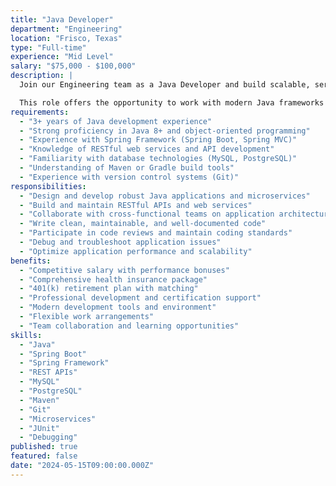 ```yaml
---
title: "Java Developer"
department: "Engineering"
location: "Frisco, Texas"
type: "Full-time"
experience: "Mid Level"
salary: "$75,000 - $100,000"
description: |
  Join our Engineering team as a Java Developer and build scalable, server-side applications using Java technologies. You'll work on enterprise-grade applications, microservices architecture, and contribute to our growing portfolio of client solutions.

  This role offers the opportunity to work with modern Java frameworks and contribute to mission-critical applications that serve our diverse client base.
requirements:
  - "3+ years of Java development experience"
  - "Strong proficiency in Java 8+ and object-oriented programming"
  - "Experience with Spring Framework (Spring Boot, Spring MVC)"
  - "Knowledge of RESTful web services and API development"
  - "Familiarity with database technologies (MySQL, PostgreSQL)"
  - "Understanding of Maven or Gradle build tools"
  - "Experience with version control systems (Git)"
responsibilities:
  - "Design and develop robust Java applications and microservices"
  - "Build and maintain RESTful APIs and web services"
  - "Collaborate with cross-functional teams on application architecture"
  - "Write clean, maintainable, and well-documented code"
  - "Participate in code reviews and maintain coding standards"
  - "Debug and troubleshoot application issues"
  - "Optimize application performance and scalability"
benefits:
  - "Competitive salary with performance bonuses"
  - "Comprehensive health insurance package"
  - "401(k) retirement plan with matching"
  - "Professional development and certification support"
  - "Modern development tools and environment"
  - "Flexible work arrangements"
  - "Team collaboration and learning opportunities"
skills:
  - "Java"
  - "Spring Boot"
  - "Spring Framework"
  - "REST APIs"
  - "MySQL"
  - "PostgreSQL"
  - "Maven"
  - "Git"
  - "Microservices"
  - "JUnit"
  - "Debugging"
published: true
featured: false
date: "2024-05-15T09:00:00.000Z"
---
```

